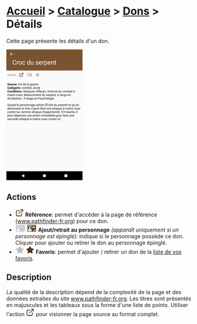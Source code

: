 # [Accueil](../README.md) > [Catalogue](../navigation/README.md) > [Dons](feats.md) > Détails

Cette page présente les détails d'un don.

<a href="../../images/catalog/feat-details.png"><img src="../../images/catalog/feat-details_small.jpg" title="Détails d'un don"/></a>

## Actions

* ![](../../images/icons/reference.png)
**Référence**: permet d'accéder à la page de référence (www.pathfinder-fr.org) 
pour ce don.
* ![](../../images/icons/addtocharacter-off.png) ![](../../images/icons/addtocharacter-on.png)
**Ajout/retrait au personnage** _(apparaît uniquement si un personnage est épinglé)_: indique si le 
personnage possède ce don. Cliquer pour ajouter ou retirer le don au personnage épinglé. 
* ![](../../images/icons/favorite-off.png) ![](../../images/icons/favorite-on.png)
**Favoris**: permet d'ajouter / retirer un don de la [liste de vos favoris](favorites.md). 

## Description

La qualité de la description dépend de la complexité de la page et des données extraites du site
www.pathfinder-fr.org. Les titres sont présentés en majuscules et les tableaux sous la forme d'une
liste de points. Utiliser l'action ![](../../images/icons/reference.png) pour visionner la page
source au format complet.